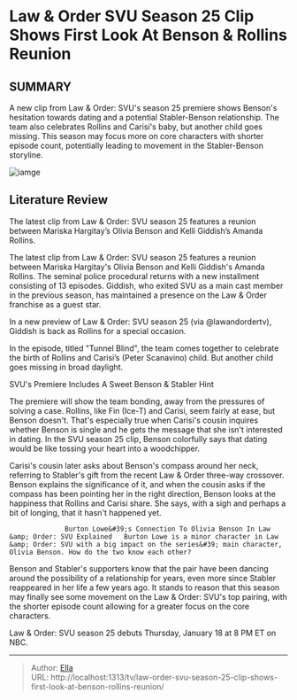 # Law &amp; Order SVU Season 25 Clip Shows First Look At Benson &amp; Rollins  Reunion


## SUMMARY 



  A new clip from Law &amp; Order: SVU&#39;s season 25 premiere shows Benson&#39;s hesitation towards dating and a potential Stabler-Benson relationship.   The team also celebrates Rollins and Carisi&#39;s baby, but another child goes missing.   This season may focus more on core characters with shorter episode count, potentially leading to movement in the Stabler-Benson storyline.  

![iamge](https://static1.srcdn.com/wordpress/wp-content/uploads/2023/12/gimme-073.jpg)

## Literature Review
The latest clip from Law &amp; Order: SVU season 25 features a reunion between Mariska Hargitay’s Olivia Benson and Kelli Giddish’s Amanda Rollins.




The latest clip from Law &amp; Order: SVU season 25 features a reunion between Mariska Hargitay&#39;s Olivia Benson and Kelli Giddish&#39;s Amanda Rollins. The seminal police procedural returns with a new installment consisting of 13 episodes. Giddish, who exited SVU as a main cast member in the previous season, has maintained a presence on the Law &amp; Order franchise as a guest star.




In a new preview of Law &amp; Order: SVU season 25 (via @lawandordertv), Giddish is back as Rollins for a special occasion.


 

In the episode, titled &#34;Tunnel Blind&#34;, the team comes together to celebrate the birth of Rollins and Carisi’s (Peter Scanavino) child. But another child goes missing in broad daylight.


 SVU&#39;s Premiere Includes A Sweet Benson &amp; Stabler Hint 
          

The premiere will show the team bonding, away from the pressures of solving a case. Rollins, like Fin (Ice-T) and Carisi, seem fairly at ease, but Benson doesn&#39;t. That&#39;s especially true when Carisi&#39;s cousin inquires whether Benson is single and he gets the message that she isn&#39;t interested in dating. In the SVU season 25 clip, Benson colorfully says that dating would be like tossing your heart into a woodchipper.




Carisi&#39;s cousin later asks about Benson&#39;s compass around her neck, referring to Stabler&#39;s gift from the recent Law &amp; Order three-way crossover. Benson explains the significance of it, and when the cousin asks if the compass has been pointing her in the right direction, Benson looks at the happiness that Rollins and Carisi share. She says, with a sigh and perhaps a bit of longing, that it hasn&#39;t happened yet.

                  Burton Lowe&#39;s Connection To Olivia Benson In Law &amp; Order: SVU Explained   Burton Lowe is a minor character in Law &amp; Order: SVU with a big impact on the series&#39; main character, Olivia Benson. How do the two know each other?    

Benson and Stabler&#39;s supporters know that the pair have been dancing around the possibility of a relationship for years, even more since Stabler reappeared in her life a few years ago. It stands to reason that this season may finally see some movement on the Law &amp; Order: SVU&#39;s top pairing, with the shorter episode count allowing for a greater focus on the core characters.






Law &amp; Order: SVU season 25 debuts Thursday, January 18 at 8 PM ET on NBC.






---

> Author: [Ella](https://instagram.hk.cn/)  
> URL: http://localhost:1313/tv/law-order-svu-season-25-clip-shows-first-look-at-benson-rollins-reunion/  

